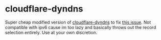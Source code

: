 # cloudflare-dyndns

Super cheap modified version of [cloudflare-dyndns](https://github.com/L480/cloudflare-dyndns/) to fix [this issue](https://github.com/L480/cloudflare-dyndns/issues/19). Not compatible with ipv6 cause im too lazy and basically throws out the record selection entirely. Use at your own discretion.
